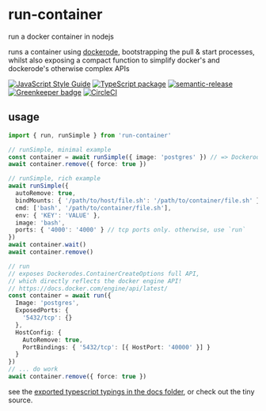 # run-container

run a docker container in nodejs

runs a container using [dockerode](https://www.npmjs.com/package/dockerode), bootstrapping the pull & start processes, whilst also exposing a compact function to simplify docker's and dockerode's otherwise complex APIs

[![JavaScript Style Guide](https://img.shields.io/badge/code_style-standard-brightgreen.svg)](https://standardjs.com) [![TypeScript package](https://img.shields.io/badge/typings-included-blue.svg)](https://www.typescriptlang.org) [![semantic-release](https://img.shields.io/badge/%20%20%F0%9F%93%A6%F0%9F%9A%80-semantic--release-e10079.svg)](https://github.com/semantic-release/semantic-release) [![Greenkeeper badge](https://badges.greenkeeper.io/cdaringe/run-container.svg)](https://greenkeeper.io/) [![CircleCI](https://circleci.com/gh/cdaringe/run-container.svg?style=svg)](https://circleci.com/gh/cdaringe/run-container)

## usage

```ts
import { run, runSimple } from 'run-container'

// runSimple, minimal example
const container = await runSimple({ image: 'postgres' }) // => Dockerode.Container instance
await container.remove({ force: true })

// runSimple, rich example
await runSimple({
  autoRemove: true,
  bindMounts: { '/path/to/host/file.sh': '/path/to/container/file.sh' },
  cmd: ['bash', '/path/to/container/file.sh'],
  env: { 'KEY': 'VALUE' },
  image: 'bash',
  ports: { '4000': '4000' } // tcp ports only. otherwise, use `run`
})
await container.wait()
await container.remove()

// run
// exposes Dockerodes.ContainerCreateOptions full API,
// which directly reflects the docker engine API!
// https://docs.docker.com/engine/api/latest/
const container = await run({
  Image: 'postgres',
  ExposedPorts: {
    '5432/tcp': {}
  },
  HostConfig: {
    AutoRemove: true,
    PortBindings: { '5432/tcp': [{ HostPort: '40000' }] }
  }
})
// ... do work
await container.remove({ force: true })
```

see the [exported typescript typings in the docs folder](https://github.com/cdaringe/run-container/tree/master/docs), or check out the tiny source.
